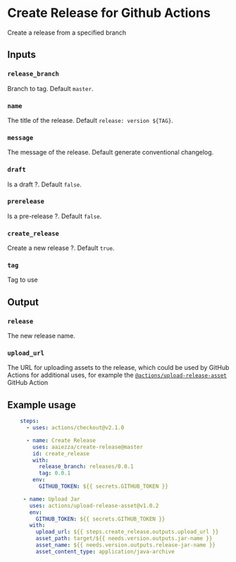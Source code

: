 # Create Release for Github Actions

Create a release from a specified branch

## Inputs

### `release_branch`

Branch to tag. Default `master`.

### `name`

The title of the release. Default `release: version ${TAG}`.

### `message`

The message of the release. Default generate conventional changelog.

### `draft`

Is a draft ?. Default `false`.

### `prerelease`

Is a pre-release ?. Default `false`.

### `create_release`

Create a new release ?. Default `true`.

### `tag`

Tag to use



## Output

### `release`

The new release name.

### `upload_url`
The URL for uploading assets to the release, which could be used by GitHub Actions for additional uses, for example the [`@actions/upload-release-asset`](https://www.github.com/actions/upload-release-asset) GitHub Action

## Example usage

```yaml
    steps:
      - uses: actions/checkout@v2.1.0

      - name: Create Release
        uses: aaiezza/create-release@master
        id: create_release
        with:
          release_branch: releases/0.0.1
          tag: 0.0.1
        env:
          GITHUB_TOKEN: ${{ secrets.GITHUB_TOKEN }}

     - name: Upload Jar
       uses: actions/upload-release-asset@v1.0.2
       env:
         GITHUB_TOKEN: ${{ secrets.GITHUB_TOKEN }}
       with:
         upload_url: ${{ steps.create_release.outputs.upload_url }}
         asset_path: target/${{ needs.version.outputs.jar-name }}
         asset_name: ${{ needs.version.outputs.release-jar-name }}
         asset_content_type: application/java-archive
```

